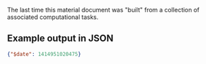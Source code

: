 The last time this material document was "built" from a collection of associated computational tasks.

## Example output in JSON

```json
{"$date": 1414951020475}
```